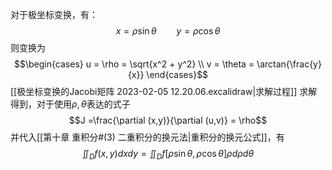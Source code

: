 对于极坐标变换，有：
$$x = \rho \sin \theta \qquad  y = \rho \cos \theta $$
则变换为
$$\begin{cases}
 u = \rho  = \sqrt{x^2 + y^2} \\
v = \theta = \arctan{\frac{y}{x}} 
\end{cases}$$
[[极坐标变换的Jacobi矩阵 2023-02-05 12.20.06.excalidraw|求解过程]]
求解得到，对于使用$\rho, \theta$表达的式子
$$J =\frac{\partial (x,y)}{\partial (u,v)} = \rho$$
并代入[[第十章 重积分#(3) 二重积分的换元法|重积分的换元公式]]，有
$$\iint_D f(x,y)dxdy =\iint_D f[\rho \sin\theta , \rho \cos \theta] \rho d\rho d\theta$$

